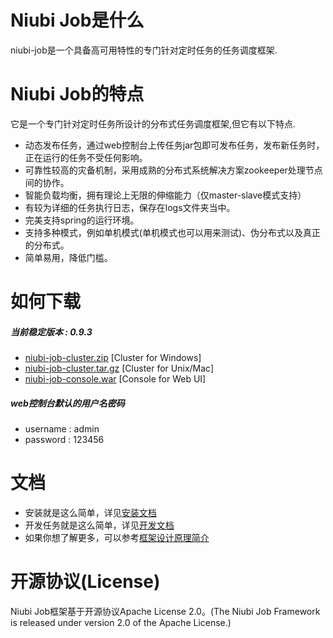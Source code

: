 # Niubi Job是什么
niubi-job是一个具备高可用特性的专门针对定时任务的任务调度框架.

# Niubi Job的特点
它是一个专门针对定时任务所设计的分布式任务调度框架,但它有以下特点.
 * 动态发布任务，通过web控制台上传任务jar包即可发布任务，发布新任务时，正在运行的任务不受任何影响。
 * 可靠性较高的灾备机制，采用成熟的分布式系统解决方案zookeeper处理节点间的协作。
 * 智能负载均衡，拥有理论上无限的伸缩能力（仅master-slave模式支持）
 * 有较为详细的任务执行日志，保存在logs文件夹当中。
 * 完美支持spring的运行环境。
 * 支持多种模式，例如单机模式(单机模式也可以用来测试)、伪分布式以及真正的分布式。
 * 简单易用，降低门槛。

# 如何下载
##### 当前稳定版本 : 0.9.3
 * [niubi-job-cluster.zip](http://www.zuoxiaolong.com/download/niubi-job-cluster.zip "niubi-job-cluster.zip")   [Cluster for Windows]
 * [niubi-job-cluster.tar.gz](http://www.zuoxiaolong.com/download/niubi-job-cluster.tar.gz "niubi-job-cluster.tar.gz")   [Cluster for Unix/Mac]
 * [niubi-job-console.war](http://www.zuoxiaolong.com/download/niubi-job-console.war "niubi-job-console.war")   [Console for Web UI]

##### web控制台默认的用户名密码
 * username : admin
 * password : 123456

# 文档
 * 安装就是这么简单，详见[安装文档](http://www.cnblogs.com/zuoxiaolong/p/niubi-job-1.html "http://www.cnblogs.com/zuoxiaolong/p/niubi-job-1.html")
 * 开发任务就是这么简单，详见[开发文档](http://www.cnblogs.com/zuoxiaolong/p/niubi-job-2.html "http://www.cnblogs.com/zuoxiaolong/p/niubi-job-2.html")
 * 如果你想了解更多，可以参考[框架设计原理简介](http://www.cnblogs.com/zuoxiaolong/p/niubi-job-3.html "http://www.cnblogs.com/zuoxiaolong/p/niubi-job-3.html")

# 开源协议(License)
Niubi Job框架基于开源协议Apache License 2.0。(The Niubi Job Framework is released under version 2.0 of the Apache License.)
